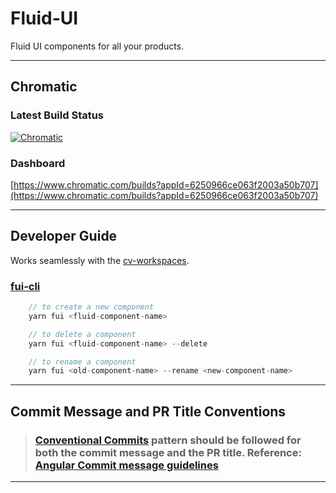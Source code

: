 # Fluid-UI

Fluid UI components for all your products.

---

## Chromatic

### Latest Build Status

[![Chromatic](https://github.com/CreatorsView/fluid-ui/actions/workflows/chromatic.yml/badge.svg)](https://github.com/CreatorsView/fluid-ui/actions/workflows/chromatic.yml)

### Dashboard

[https://www.chromatic.com/builds?appId=6250966ce063f2003a50b707](https://www.chromatic.com/builds?appId=6250966ce063f2003a50b707)

---

## Developer Guide

Works seamlessly with the [cv-workspaces](https://github.com/CreatorsView/cv-workspaces).

### [fui-cli](https://github.com/CreatorsView/fluid-ui/blob/main/scripts/fui-cli.js)

```c
    // to create a new component
    yarn fui <fluid-component-name>

    // to delete a component
    yarn fui <fluid-component-name> --delete

    // to rename a component
    yarn fui <old-component-name> --rename <new-component-name>
```

---

## Commit Message and PR Title Conventions

> ### [Conventional Commits](https://www.conventionalcommits.org/en/v1.0.0/#specification) pattern should be followed for both the commit message and the PR title. Reference: [Angular Commit message guidelines](https://github.com/angular/angular/blob/22b96b9/CONTRIBUTING.md#-commit-message-guidelines)

---
